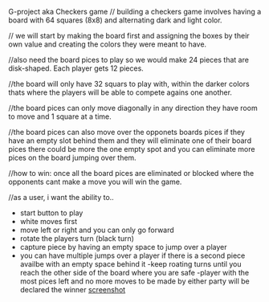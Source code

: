 G-project aka Checkers game
// building a checkers game involves having a board with 64 squares (8x8) and alternating dark and light color.

// we will start by making the board first and assigning the boxes by their own value and creating the colors they were meant to have.

//also need the board pices to play so we would make 24 pieces that are disk-shaped. Each player gets 12 pieces.

//the board will only have 32 squars to play with, within the darker colors thats where the players will be able to compete agains one another.

//the board pices can only move diagonally in any direction they have room to move and 1 square at a time.

//the board pices can also move over the opponets boards pices if they have an empty slot behind them and they will eliminate one of their board pices there could be more the one empty spot and you can eliminate more pices on the board jumping over them. 

//how to win: once all the board pices are eliminated or blocked where the opponents cant make a move you will win the game.


//as a user, i want the ability to..

- start button to play
- white moves first
- move left or right and you can only go forward 
- rotate the players turn (black turn)
- capture piece by having an empty space to jump over a player
- you can have multiple jumps over a player if there is a second piece availbe with an empty space behind it 
-keep roating turns until you reach the other side of the board where you are safe
-player with the most pices left and no more moves to be made by either party will be declared the winner
[screenshot](IMG_8853.jpg)
